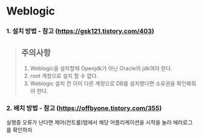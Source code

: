 # Weblogic
### 1. 설치 방법 - 참고 (https://gsk121.tistory.com/403)

> ## 주의사항 
> 1. Weblogic을 설치할때 Openjdk가 아닌 Oracle의 jdk여야 한다.
> 2. root 계정으로 설치 할 수 없다.
> 3. Weblogic 설치 전 이미 다른 계정으로 DB를 설치했다면 소유권을 확인해줘야 한다.

### 2. 배치 방법 - 참고 (https://offbyone.tistory.com/355)
실행중 오류가 난다면 제어(컨트롤)탭에서 해당 어플리케이션을 시작을 눌러 에러로그를 확인하자
